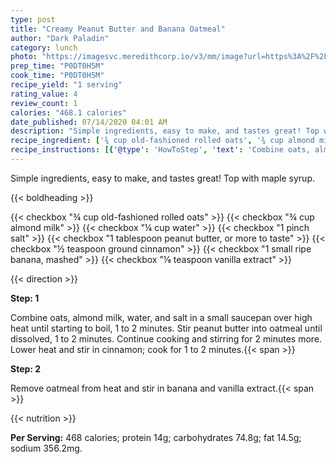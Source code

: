 ```yaml
---
type: post
title: "Creamy Peanut Butter and Banana Oatmeal"
author: "Dark Paladin"
category: lunch
photo: "https://imagesvc.meredithcorp.io/v3/mm/image?url=https%3A%2F%2Fimages.media-allrecipes.com%2Fuserphotos%2F4418003.jpg"
prep_time: "P0DT0H5M"
cook_time: "P0DT0H5M"
recipe_yield: "1 serving"
rating_value: 4
review_count: 1
calories: "468.1 calories"
date_published: 07/14/2020 04:01 AM
description: "Simple ingredients, easy to make, and tastes great! Top with maple syrup."
recipe_ingredient: ['¾ cup old-fashioned rolled oats', '¾ cup almond milk', '¼ cup water', '1 pinch salt', '1 tablespoon peanut butter, or more to taste', '½ teaspoon ground cinnamon', '1 small ripe banana, mashed', '⅛ teaspoon vanilla extract']
recipe_instructions: [{'@type': 'HowToStep', 'text': 'Combine oats, almond milk, water, and salt in a small saucepan over high heat until starting to boil, 1 to 2 minutes. Stir peanut butter into oatmeal until dissolved, 1 to 2 minutes. Continue cooking and stirring for 2 minutes more. Lower heat and stir in cinnamon; cook for 1 to 2 minutes.\n'}, {'@type': 'HowToStep', 'text': 'Remove oatmeal from heat and stir in banana and vanilla extract.\n'}]
---
```


Simple ingredients, easy to make, and tastes great! Top with maple syrup. 

{{< boldheading >}}

{{< checkbox "¾ cup old-fashioned rolled oats" >}}
{{< checkbox "¾ cup almond milk" >}}
{{< checkbox "¼ cup water" >}}
{{< checkbox "1 pinch salt" >}}
{{< checkbox "1 tablespoon peanut butter, or more to taste" >}}
{{< checkbox "½ teaspoon ground cinnamon" >}}
{{< checkbox "1 small ripe banana, mashed" >}}
{{< checkbox "⅛ teaspoon vanilla extract" >}}


{{< direction >}}

**Step: 1**

Combine oats, almond milk, water, and salt in a small saucepan over high heat until starting to boil, 1 to 2 minutes. Stir peanut butter into oatmeal until dissolved, 1 to 2 minutes. Continue cooking and stirring for 2 minutes more. Lower heat and stir in cinnamon; cook for 1 to 2 minutes.{{< span >}}

**Step: 2**

Remove oatmeal from heat and stir in banana and vanilla extract.{{< span >}}

{{< nutrition >}}

**Per Serving:** 468 calories; protein 14g; carbohydrates 74.8g; fat 14.5g; sodium 356.2mg.
